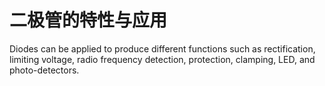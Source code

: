 # 二极管的特性与应用

Diodes can be applied to produce different functions such as rectification, limiting voltage, radio frequency detection, protection, clamping, LED, and photo-detectors.

